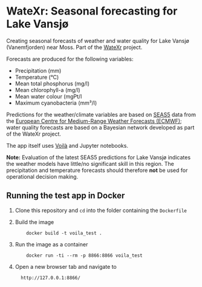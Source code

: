 # WateXr: Seasonal forecasting for Lake Vansjø

Creating seasonal forecasts of weather and water quality for Lake Vansjø (Vanemfjorden) near Moss. Part of the [WateXr](https://watexr.eu/) project.

Forecasts are produced for the following variables:

 * Precipitation (mm)
 * Temperature (°C)
 * Mean total phosphorus (mg/l)
 * Mean chlorophyll-a (mg/l)
 * Mean water colour (mgPt/l
 * Maximum cyanobacteria (mm³/l)
 
Predictions for the weather/climate variables are based on [SEAS5](https://gmd.copernicus.org/articles/12/1087/2019/) data from the [European Centre for Medium-Range Weather Forecasts (ECMWF)](https://www.ecmwf.int/); water quality forecasts are based on a Bayesian network developed as part of the WateXr project.
 
The app itself uses [Voilà](https://github.com/voila-dashboards/voila) and Jupyter notebooks.
 
**Note:** Evaluation of the latest SEAS5 predictions for Lake Vansjø indicates the weather models have little/no significant skill in this region. The precipitation and temperature forecasts should therefore **not** be used for operational decision making.

## Running the test app in Docker

 1. Clone this repository and `cd` into the folder containing the `Dockerfile`
 
 2. Build the image
 
            docker build -t voila_test .
 
 
 3. Run the image as a container
 
            docker run -ti --rm -p 8866:8866 voila_test
 
 
 4. Open a new browser tab and navigate to
 
          http://127.0.0.1:8866/
